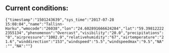 ## Current conditions: 
 ``` {"timestamp":"1501243639","sys_time":"2017-07-28 15:08:04","name":"Tallinn-Harku","wmocode":"26038","lon":"24.602891666624284","lat":"59.398122222355134","phenomenon":"Overcast","visibility":"20.0","precipitations":"0","airpressure":"1002.9","relativehumidity":"67","airtemperature":"21.6","winddirection":"153","windspeed":"5.5","windspeedmax":"9.5","NA":"","NA":""} ```

